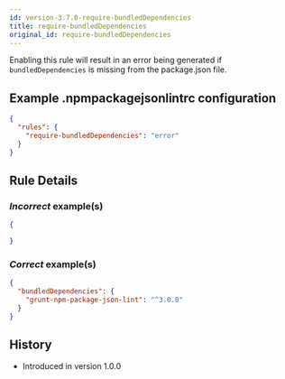 ```yaml
---
id: version-3.7.0-require-bundledDependencies
title: require-bundledDependencies
original_id: require-bundledDependencies
---
```


Enabling this rule will result in an error being generated if `bundledDependencies` is missing from the package.json file.

## Example .npmpackagejsonlintrc configuration

```json
{
  "rules": {
    "require-bundledDependencies": "error"
  }
}
```

## Rule Details

### *Incorrect* example(s)

```json
{

}
```

### *Correct* example(s)

```json
{
  "bundledDependencies": {
    "grunt-npm-package-json-lint": "^3.0.0"
  }
}
```

## History

* Introduced in version 1.0.0
